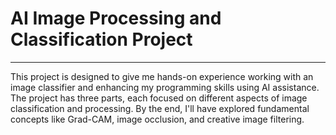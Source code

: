 # AI Image Processing and Classification Project

---

This project is designed to give me hands-on experience working with an image classifier and enhancing my programming skills using AI assistance. The project has three parts, each focused on different aspects of image classification and processing. By the end, I'll have explored fundamental concepts like Grad-CAM, image occlusion, and creative image filtering.